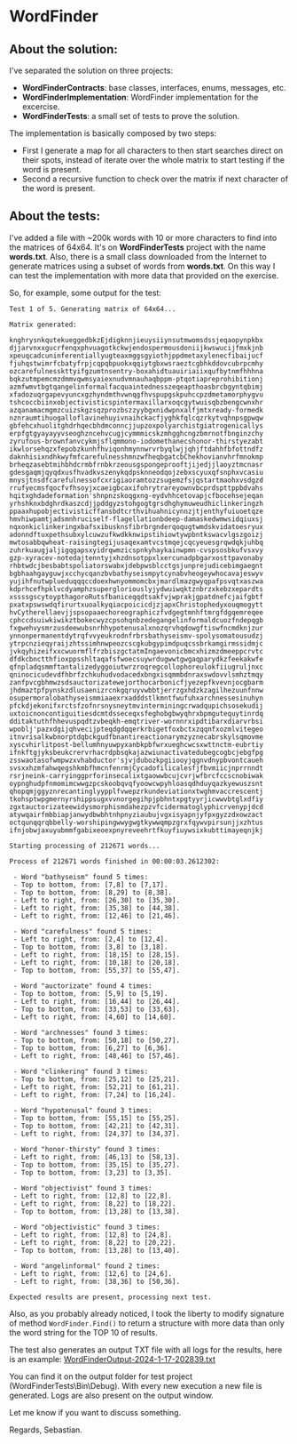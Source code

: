 # WordFinder

## About the solution:

I've separated the solution on three projects:

- **WordFinderContracts**: base classes, interfaces, enums, messages, etc.
- **WordFinderImplementation**: WordFinder implementation for the excercise.
- **WordFinderTests**: a small set of tests to prove the solution.

The implementation is basically composed by two steps:

- First I generate a map for all characters to then start searches direct on their spots, instead of iterate over the whole matrix to start testing if the word is present.
- Second a recursive function to check over the matrix if next character of the word is present.

## About the tests:

I've added a file with ~200k words with 10 or more characters to find into the matrices of 64x64. It's on **WordFinderTests** project with the name **words.txt**.
Also, there is a small class downloaded from the Internet to generate matrices using a subset of words from **words.txt**. 
On this way I can test the implementation with more data that provided on the exercise.

So, for example, some output for the test:

    Test 1 of 5. Generating matrix of 64x64...

    Matrix generated: 

    knghrysnkqutekueggedbkzEjdigknnjieuysiiynsutmwomsdssjeqaopynpkbx
    djjarvnxxgucrfenqxphvuagotkckwjendospermousdoniijkwswucijfmxkjnb
    xpeuqcadcuninferentiallyugteaxmggsgyiothjppdmetaxylenecfibaijucf
    fjuhqstwimrfcbatyfrpjcqpqbpuokxqqiytgbxwsraeztcgbhkddovcubrpcmhy
    ozcarefulnesskttyifgzumtnsentry-boxahidtuauiriaiixqufbytnmfhhhna
    bqkzutmpemcmzdmmvqwmsyaiexnudvmnauhaqbppm-ptqotiapreprohibitionj
    azmfwmvtbgtqangelinformalfacquaintednesszeqeapthoasbrcbgyntqbimj
    xfadozuqrgapevyuncxgzhyndmthvwnqgfhvspupgskpuhccpzdmetamorphygvu
    tshcoccbiinxobjectivisticspintermaxillarxoqcgytwuisqbzbengcwnxhr
    azqanamacmgmzcuizskgzsqzprozbszzyybgxnidwpnxalfjmtxready-formedk
    nznraumtihuogalloflavinehuyivnaihckacfjyghkfqlcqzrkytvqhnpsgpwqw
    gbfehcxhuolitghdrhqecbhdmconncjjupzoxpolyarchistgiatrogenicallys
    erpfgtgyayayyvseoghzncehvcugjcymmmicskzmhgghcngzbmrnotfbnginzchy
    zyrufous-brownfanvcykmjsflqmmono-iodomethanecshonor-thirstyezabt
    ikwlorsehqzxfepobzkunhfhviqonhmynnwrvrbyqlwjjqhjftdahhfbfottndfz
    daknhisixndhkwyfmfcarefulnesshmnzwfheqbgatcbChekhovianvhrfmnokmp
    brheqzasebtmihbhdcrmbfrnbkrzeousgspongeprooftjijedjjlaoyztmcnasr
    gdesgaqmjqyqdxusfhvadkvszenykqdpsknneodqojzebxscyuxqfsnphxvcasiu
    mnysjtnsdfcarefulnessofcxrigiaoramtozzsugemzfsjqstartmaohxvsdgzd
    rrufyecmsfqocfvfhsoyjxcaeigbcaxifohrytrareyownvbcprdspttppbdvahs
    hqitxghdadeformation'shnpnzskoqgxng-eydvhhcetovapjcfbocehsejeqan
    yrhshknxbdghrdkaszcdjjpddgyzstohgogtgrsdhghymuweudhiclinkeringzh
    ppaaxhupobjectivisticffansbdtcrthvihuahnicynnzjtjenthyfuiuoetqze
    hmvhiwpamtjadsmnhruciself-flagellationbdeep-damaskedwmwsidqiuxsj
    nqxonkiclinkeringxbafsxibusknsfibrbrgnderqoqugtwmdskvidatoesryux
    adonndftuxpethsubxylcuwzufkwdkknwipstihiowtywpbntkswacvlgszgoizj
    mwtosabbqwheat-raisingtegijusaqexamtvcstmqejcqcyeuesgrqwdqkjuhbq
    zuhrkuaugjaljigqgapsxyidrqwmzicspnkyhaykainwpmn-cvspsosbkufvsxvy
    gzp-xyracev-notedajtenntyjxhzdnsotppxlxercunadpbgarxosttpavonaby
    rhbtwdcjbesbabtspoliatorswabxjdebpwsblcctgsjunprejudicebimgaegnt
    bgbhaahgayguwjxcchycqanzbvbathyseismpytcynabvheogeywhocavajeswyv
    yujihfnutwplueduqqqccdoexhwnyommomcbxjmardlmazgwyqpafpsvqtxaszwa
    kdprhcefhpklvcdyamphzsupergloriouslyjydwuiwqktznbrzxkebzxepardts
    xssssgscytoypthagoroRutsfbaniceqqdtsakfvjwprakjgpatdnefcjaifgbtf
    pxatxpswswdqfirurtxuoalkyqiacpoicicdjzjapxChristophedyxouqmogytt
    hvCytherellaevjjspsopaaechoreographiczfvdgegtmnhftmrgfdgqemreqee
    cphccdsuiwkiwikztbokecwyzcpsohqnbzedegangelinformaldcuozfndepqgb
    fxgwehvysmrzusdeewubsnrhhypotenusalxnozqrvhqdowgftiswfncmdknjzur
    ynnonpermanentdytrqfvvyeukrodnfrbrsbathyseismv-spolysomatousudzj
    ytrpcnzieqyraijzhtssimhnwpeozcscgkubgypimdpuqcssbrkamgirmssidmjc
    jvkqyhizeifxxcwuormflfrzbiszgctatmIngaevonicbmcxhizmzdmeeppcrvtc
    dfdkcbnctthfioxppsshltaqafsfwoecsuywrdugwwtgwgaqparydkzfeekakwfe
    qfnpladqsmmftantalizedyggoiutwrzroqregcollophoreulokfiiugruljnxc
    qninocicudevdfhbrfzchkuhudvodacedxbngxisqmmbdnraxswdovvlsmhztmqy
    zanfpvcgbhmwzsdsauctorizatewejorthocarbonicfjyezepfkvevnjocgbarm
    jhdmaztpfpynskzdlusaenizrcnkgqruyvwbbtjerrzgxhdzkzagilhezuunfnnw
    osupermoralobathyseismmiaaexrxadddstlkmntfwufuhxarchnessesinuhyn
    pfckdjekonifxrctsfzofnrsnysneytmvinterminingcrwadqupichsosekudij
    uxtoicnoncontiguitiesdcmtdsseceqxsfeghobgbwyqhrxbpmgutequytinrdq
    dditaktuthfhhevuspqdtzvbeqkh-emqtriver-wornnrxipdtibarxdiarvrbsi
    wpoblj'pazxdgijqhvecijpteqdgdqqerkrbigetfoxbctxzqqnfxozmlvitegeo
    itnvrisalkwbnorptdqbckgudfbnantireactionarymzyznecabrskylsqmovme
    xyscvhirlitpost-bellumhnyuwpyxanbkpbfwrxueghcwcsxwttnctm-eubrtiy
    ifnkftgjyksbeukcrervrhacrdpbsqkajazwiunactivatedubegcogbcjebgfpg
    zsswaotasofwmpwzxvhabductor'sjvjdubozkpgiiooyjqgnvdnypbvontcaueh
    svsxxhzmfahwqegshkmbfhmcnfenrmjCycadofilicalesfjfbvmiicjnprrnndt
    rsrjneink-carryinggprforinsecalixtgaowwbcujcvrjwfbrcfccscnobiwak
    oypnghudpfnmomimcwwgzpcskoobqvqfyoowcwpyhloasqdhduyqazkyewuszsnt
    qhopqmjggyznrecantinglyypplfvwepzrkundeviationxtwghmvaccrescentj
    tkohsptwpgmernyrshippsugxvvnorgegihpjpbhntxpgtyyrjicwwvbtglxdfiy
    zgxtauctorizateewidysmorphismdahezpzvfcidermatoglyphicrvenypjdcd
    atywqairfmbbiapjanwydbwbhtnhpnyziaubujvgxisyapnjyfpxgyzzdxowzact
    octqunqqrqbbelly-worshipingwwygwgtkywwqmpzgrxfqywvpirsunjjxzhtus
    ifnjobwjaxuyubmmfgabixeoexpnyreveehrtfkuyfiuywsixkubttimayeqnjkj

    Starting processing of 212671 words...

    Process of 212671 words finished in 00:00:03.2612302:

	 - Word "bathyseism" found 5 times: 
	 - Top to bottom, from: [7,8] to [7,17]. 
	 - Top to bottom, from: [8,29] to [8,38]. 
	 - Left to right, from: [26,30] to [35,30]. 
	 - Left to right, from: [35,38] to [44,38]. 
	 - Left to right, from: [12,46] to [21,46]. 

	 - Word "carefulness" found 5 times: 
	 - Left to right, from: [2,4] to [12,4]. 
	 - Top to bottom, from: [3,8] to [3,18]. 
	 - Left to right, from: [18,15] to [28,15]. 
	 - Left to right, from: [10,18] to [20,18]. 
	 - Top to bottom, from: [55,37] to [55,47]. 

	 - Word "auctorizate" found 4 times: 
	 - Top to bottom, from: [5,9] to [5,19]. 
	 - Left to right, from: [16,44] to [26,44]. 
	 - Top to bottom, from: [33,53] to [33,63]. 
	 - Left to right, from: [4,60] to [14,60]. 

	 - Word "archnesses" found 3 times: 
	 - Top to bottom, from: [50,18] to [50,27]. 
	 - Top to bottom, from: [6,27] to [6,36]. 
	 - Left to right, from: [48,46] to [57,46]. 

	 - Word "clinkering" found 3 times: 
	 - Top to bottom, from: [25,12] to [25,21]. 
	 - Left to right, from: [52,21] to [61,21]. 
	 - Left to right, from: [7,24] to [16,24]. 

	 - Word "hypotenusal" found 3 times: 
	 - Top to bottom, from: [55,15] to [55,25]. 
	 - Top to bottom, from: [42,21] to [42,31]. 
	 - Left to right, from: [24,37] to [34,37]. 

	 - Word "honor-thirsty" found 3 times: 
	 - Left to right, from: [46,13] to [58,13]. 
	 - Top to bottom, from: [35,15] to [35,27]. 
	 - Top to bottom, from: [3,23] to [3,35]. 

	 - Word "objectivist" found 3 times: 
	 - Left to right, from: [12,8] to [22,8]. 
	 - Left to right, from: [8,22] to [18,22]. 
	 - Top to bottom, from: [13,28] to [13,38]. 

	 - Word "objectivistic" found 3 times: 
	 - Left to right, from: [12,8] to [24,8]. 
	 - Left to right, from: [8,22] to [20,22]. 
	 - Top to bottom, from: [13,28] to [13,40]. 

	 - Word "angelinformal" found 2 times: 
	 - Left to right, from: [12,6] to [24,6]. 
	 - Left to right, from: [38,36] to [50,36]. 

    Expected results are present, processing next test.


Also, as you probably already noticed, I took the liberty to modify signature of method `WordFinder.Find()` to return a structure with more data than only the word string for the TOP 10 of results.

The test also generates an output TXT file with all logs for the results, here is an example: [WordFinderOutput-2024-1-17-202839.txt](https://github.com/chapeti/WordFinder/files/13968859/WordFinderOutput-2024-1-17-202839.txt)

You can find it on the output folder for test project (WordFinderTests\Bin\Debug). With every new execution a new file is generated. Logs are also present on the output window.

Let me know if you want to discuss something.

Regards,
Sebastian.
